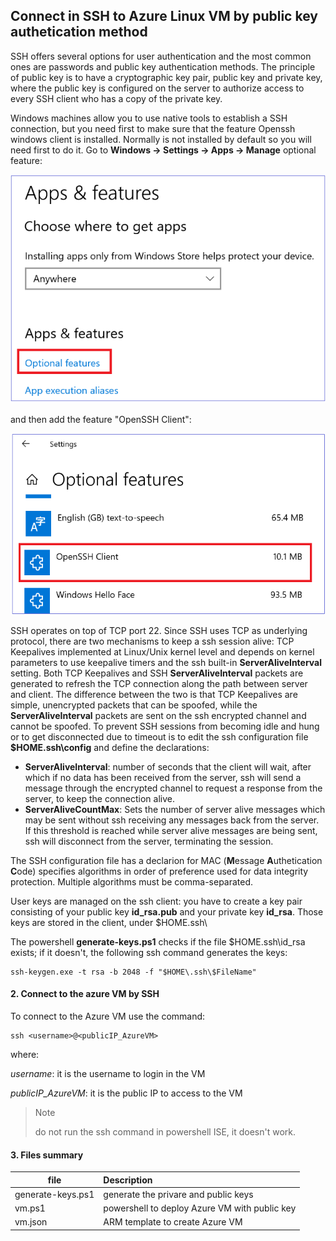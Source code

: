 <properties
pageTitle= 'Connect to Azure Linux VMs through public key authetication method'
description= "ARM template to create a Linux VM"
documentationcenter: na
services="networking"
documentationCenter="na"
authors="fabferri"
manager=""
editor=""/>

<tags
   ms.service="configuration-Example-Azure"
   ms.devlang="na"
   ms.topic="article"
   ms.tgt_pltfrm="na"
   ms.workload="na"
   ms.date="16/02/2020"
   ms.author="fabferri" />

## Connect in SSH to Azure Linux VM by public key authetication method 
SSH offers several options for user authentication and the most common ones are passwords and public key authentication methods. The principle of public key is to have a cryptographic key pair, public key and private key, where the public key is configured on the server to authorize access to every SSH client who has a copy of the private key.

Windows machines allow you to use native tools to establish a SSH connection, but you need first to make sure that the feature Openssh windows client is installed. Normally is not installed by default so you will need first to do it. Go to **Windows -> Settings -> Apps -> Manage** optional feature:

[![1]][1]

and then add the feature "OpenSSH Client":

[![2]][2]

SSH operates on top of TCP port 22. Since SSH uses TCP as underlying protocol, there are two mechanisms to keep a ssh session alive: TCP Keepalives implemented at Linux/Unix kernel level and depends on kernel parameters to use keepalive timers and the ssh built-in **ServerAliveInterval** setting.
Both TCP Keepalives and SSH **ServerAliveInterval** packets are generated to refresh the TCP connection  along the path between server and client. The difference between the two is that TCP Keepalives are simple, unencrypted packets that can be spoofed, while the **ServerAliveInterval** packets are sent on the ssh encrypted channel and cannot be spoofed.
To prevent SSH sessions from becoming idle and hung or to get disconnected due to timeout is to edit  the ssh configuration file **$HOME\.ssh\config** and define the declarations:

* **ServerAliveInterval**: number of seconds that the client will wait, after which if no data has been received from the server, ssh will send a message through the encrypted channel to request a response from the server, to keep the connection alive.
* **ServerAliveCountMax**: Sets the number of server alive messages which may be sent without ssh receiving any messages back from the server. If this threshold is reached while server alive messages are being sent, ssh will disconnect from the server, terminating the session.

The SSH configuration file has a declarion for MAC (**M**essage **A**uthetication **C**ode) specifies algorithms in order of preference used for data integrity protection. Multiple algorithms must be comma-separated.

User keys are managed on the ssh client: you have to create a key pair consisting of your public key **id_rsa.pub** and your private key **id_rsa**. Those keys are stored in the client, under $HOME\.ssh\

The powershell **generate-keys.ps1** checks if the file $HOME\.ssh\id_rsa exists; if it doesn't, the following ssh command generates the keys:

```console
ssh-keygen.exe -t rsa -b 2048 -f "$HOME\.ssh\$FileName"
```


#### <a name="ssh"></a>2. Connect to the azure VM by SSH
To connect to the Azure VM use the command:
```console
ssh <username>@<publicIP_AzureVM>
```
where:

*username*: it is the username to login in the VM

*publicIP_AzureVM*: it is the public IP to access to the VM

> Note
>
>  do not run the ssh command in powershell ISE, it doesn't work.
>

#### <a name="ssh"></a>3. Files summary

| file             | Description                                  |
| ---------------- |:---------------------------------------------|
| generate-keys.ps1| generate the privare and public keys         |
| vm.ps1           | powershell to deploy Azure VM with public key|
| vm.json          | ARM template to create Azure VM              |


<!--Image References-->

[1]: ./media/windows-optional-features.png "windows 10 optional features"
[2]: ./media/open-ssh-client.png "OpenSSH client"

<!--Link References-->

